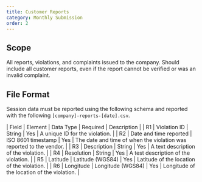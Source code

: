 ```yaml
---
title: Customer Reports
category: Monthly Submission
order: 2
---
```


## Scope

All reports, violations, and complaints issued to the company. Should include all customer reports, even if the report cannot be verified or was an invalid complaint.

## File Format

Session data must be reported using the following schema and reported with the following `[company]-reports-[date].csv`.

| Field | Element                  | Data Type           | Required | Description                                                          |
| R1    | Violation ID             | String              | Yes      | A unique ID for the violation.                                       |
| R2    | Date and time reported   | ISO 8601 timestamp  | Yes      | The date and time of when the violation was reported to the vendor.  |
| R3    | Description              | String              | Yes      | A text description of the violation.                                 |
| R4    | Resolution               | String              | Yes      | A test description of the violation.                                 |
| R5    | Latitude                 | Latitude (WGS84)    | Yes      | Latitude of the location of the violation.                           |
| R6    | Longitude                | Longitude (WGS84)   | Yes      | Longitude of the location of the violation.                          |